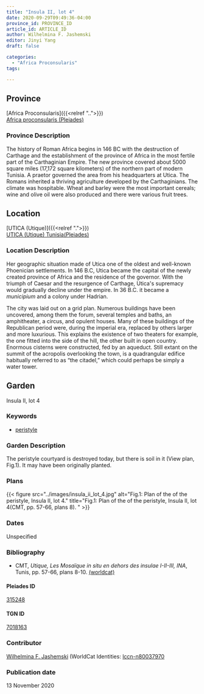 ```yaml
---
title: "Insula II, lot 4"
date: 2020-09-29T09:49:36-04:00
province_id: PROVINCE_ID
article_id: ARTICLE_ID
author: Wilhelmina F. Jashemski
editor: Jinyi Yang
draft: false

categories:
  - "Africa Proconsularis"
tags:

---
```


## Province
[Africa Proconsularis]({{<relref "..">}}) \
[Africa proconsularis (Pleiades)](https://pleiades.stoa.org/places/991341)

### Province Description
The history of Roman Africa begins in 146 BC with the destruction of Carthage and the establishment of the province of Africa in the most fertile part of the Carthaginian Empire.  The new province covered about 5000 square miles (17,172 square kilometers) of the northern part of modern Tunisia.  A praetor governed the area from his headquarters at Utica.  The Romans inherited a thriving agriculture developed by the Carthaginians.  The climate was hospitable.  Wheat and barley were the most important cereals; wine and olive oil were also produced and there were various fruit trees.
<!-- DESCRIPTION -->


## Location

[UTICA (Utique)]({{<relref ".">}}) \
[UTICA (Utique) Tunisia(Pleiades)](https://pleiades.stoa.org/places/315247)

### Location Description
Her geographic situation made of Utica one of the oldest and well-known Phoenician settlements. In 146 B.C, Utica became the capital of the newly created province of Africa and the residence of the governor. With the triumph of Caesar and the resurgence of Carthage, Utica's supremacy would gradually decline under the empire. In 36 B.C. it became a *municipium* and a colony under Hadrian.

The city was laid out on a grid plan. Numerous buildings have been uncovered, among them the forum, several temples and baths, an amphitheater, a circus, and opulent houses. Many of these buildings of the Republican period were, during the imperial era, replaced by others larger and more luxurious. This explains the existence of two theaters for example, the one fitted into the side of the hill, the other built in open country. Enormous cisterns were constructed, fed by an aqueduct. Still extant on the summit of the acropolis overlooking the town, is a quadrangular edifice habitually referred to as “the citadel,” which could perhaps be simply a water tower.

<!--## Sublocation-->

<!--
[AREA WITHIN LOCATION, LIKE “PALATINE HILL”](GEOREFERENCE LINK)
A sublocation is any area larger than an individual garden, but located within a location. I would always try to include a link to a controlled vocabulary here if possible. This ID may well be different from the Garden ID, e.g., Pompeii versus a Garden in one of the houses which has its own Pleiades ID.
-->

<!--### Sublocation Description-->

<!-- DESCRIPTION -->

## Garden

Insula II, lot 4

### Keywords

- [peristyle](http://vocab.getty.edu/page/aat/300004029)

### Garden Description

The peristyle courtyard is destroyed today, but there is soil in it (View plan, Fig.1). It may have been originally planted.




<!--### Maps-->


### Plans

{{< figure src="../images/insula_ii_lot_4.jpg" alt="Fig.1: Plan of the of the peristyle, Insula II, lot 4." title="Fig.1: Plan of the of the peristyle, Insula II, lot 4(CMT, pp. 57-66, plans 8). " >}}

<!--### Images-->

### Dates

Unspecified

### Bibliography

* CMT, *Utique, Les Mosaïque in situ en dehors des insulae I-II-III, INA*, Tunis, pp. 57-66, plans 8-10. [(worldcat)](http://www.worldcat.org/oclc/905773599)

<!--#### Periodo ID-->

<!-- [PERIODO_ID](https://pleiades.stoa.org/places/PLEIADES_ID) -->

#### Pleiades ID

[315248](https://pleiades.stoa.org/places/315248)

#### TGN ID

[7018163](http://vocab.getty.edu/page/tgn/7018163)

### Contributor

[Wilhelmina F. Jashemski](https://lib.guides.umd.edu/c.php?g=326514&p=2193250) (WorldCat Identities: [lccn-n80037970](http://worldcat.org/identities/lccn-n80037970/)

### Publication date

13 November 2020
